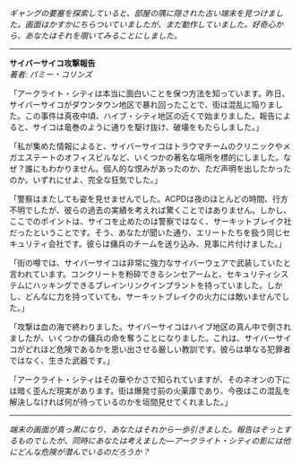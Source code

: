 _ギャングの要塞を探索していると、部屋の隅に隠された古い端末を見つけました。画面はかすかにちらついていましたが、まだ動作していました。好奇心から、あなたはそれを覗いてみることにしました。_

---

**サイバーサイコ攻撃報告**  
_著者: パミー・コリンズ_

「アークライト・シティは本当に面白いことを保つ方法を知っています。昨日、サイバーサイコがダウンタウン地区で暴れ回ったことで、街は混乱に陥りました。この事件は真夜中頃、ハイブ・シティ地区の近くで始まりました。報告によると、サイコは竜巻のように通りを駆け抜け、破壊をもたらしました。」

「私が集めた情報によると、サイバーサイコはトラウマチームのクリニックやメガエステートのオフィスビルなど、いくつかの著名な場所を標的にしました。なぜ？誰にもわかりません。個人的な恨みがあったのか、ただ声明を出したかったのか。いずれにせよ、完全な狂気でした。」

「警察はまたしても姿を見せませんでした。ACPDは夜のほとんどの時間、行方不明でしたが、彼らの過去の実績を考えれば驚くことではありません。しかし、ここでのポイントは、サイコを止めたのは警察ではなく、サーキットブレイク社だったということです。そう、あなたが聞いた通り、エリートたちを扱う同じセキュリティ会社です。彼らは傭兵のチームを送り込み、見事に片付けました。」

「街の噂では、サイバーサイコは非常に強力なサイバーウェアで武装していたと言われています。コンクリートを粉砕できるシンセアームと、セキュリティシステムにハッキングできるブレインリンクインプラントを持っていました。しかし、どんなに力を持っていても、サーキットブレイクの火力には敵いませんでした。」

「攻撃は血の海で終わりました。サイバーサイコはハイブ地区の真ん中で倒されましたが、いくつかの傭兵の命を奪うことになりました。これは、サイバーサイコがどれほど危険であるかを思い出させる厳しい教訓です。彼らは単なる犯罪者ではなく、生きた武器です。」

「アークライト・シティはその華やかさで知られていますが、そのネオンの下には暗く歪んだ現実があります。街は爆発寸前の火薬庫であり、今夜はこの混乱を解決しなければ何が待っているのかを垣間見せてくれました。」

---

_端末の画面が真っ黒になり、あなたはそれから一歩引きました。報告はぞっとするものでしたが、同時にあなたは考えました—アークライト・シティの影には他にどんな危険が潜んでいるのだろうか？_
